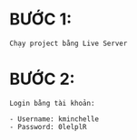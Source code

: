 # BƯỚC 1: 
    Chạy project bằng Live Server

# BƯỚC 2: 
    Login bằng tài khoản:
    
    - Username: kminchelle
    - Password: 0lelplR